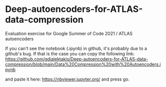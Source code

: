 # Deep-autoencoders-for-ATLAS-data-compression
Evaluation exercise for Google Summer of Code 2021 / ATLAS autoencoders

If you can't see the notebook (.ipynb) in github, it's probably due to a github's bug. 
If that is the case you can copy the following link:
https://github.com/gdialektakis/Deep-autoencoders-for-ATLAS-data-compression/blob/main/Data%20Compression%20with%20Autoencoders.ipynb

and paste it here: https://nbviewer.jupyter.org/ and press go.
